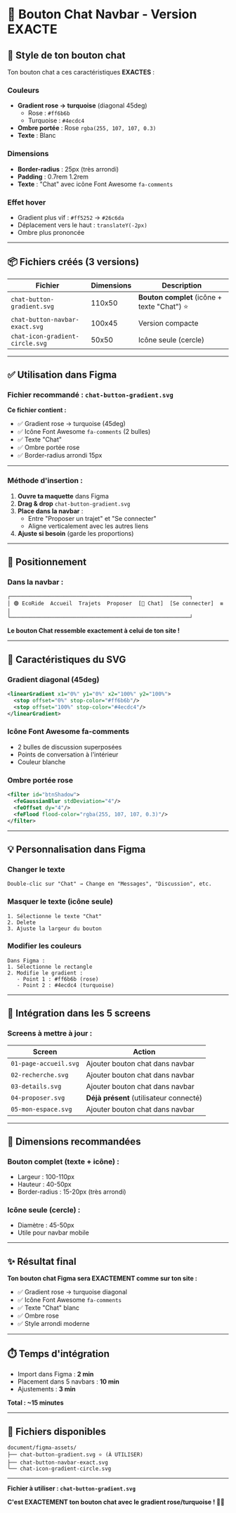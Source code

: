 # 💬 Bouton Chat Navbar - Version EXACTE

## 🎨 Style de ton bouton chat

Ton bouton chat a ces caractéristiques **EXACTES** :

### **Couleurs**
- **Gradient rose → turquoise** (diagonal 45deg)
  - Rose : `#ff6b6b`
  - Turquoise : `#4ecdc4`
- **Ombre portée** : Rose `rgba(255, 107, 107, 0.3)`
- **Texte** : Blanc

### **Dimensions**
- **Border-radius** : 25px (très arrondi)
- **Padding** : 0.7rem 1.2rem
- **Texte** : "Chat" avec icône Font Awesome `fa-comments`

### **Effet hover**
- Gradient plus vif : `#ff5252` → `#26c6da`
- Déplacement vers le haut : `translateY(-2px)`
- Ombre plus prononcée

---

## 📦 Fichiers créés (3 versions)

| Fichier | Dimensions | Description |
|---------|------------|-------------|
| `chat-button-gradient.svg` | 110x50 | **Bouton complet** (icône + texte "Chat") ⭐ |
| `chat-button-navbar-exact.svg` | 100x45 | Version compacte |
| `chat-icon-gradient-circle.svg` | 50x50 | Icône seule (cercle) |

---

## ✅ Utilisation dans Figma

### **Fichier recommandé : `chat-button-gradient.svg`**

**Ce fichier contient :**
- ✅ Gradient rose → turquoise (45deg)
- ✅ Icône Font Awesome `fa-comments` (2 bulles)
- ✅ Texte "Chat"
- ✅ Ombre portée rose
- ✅ Border-radius arrondi 15px

---

### **Méthode d'insertion :**

1. **Ouvre ta maquette** dans Figma
2. **Drag & drop** `chat-button-gradient.svg`
3. **Place dans la navbar** :
   - Entre "Proposer un trajet" et "Se connecter"
   - Aligne verticalement avec les autres liens
4. **Ajuste si besoin** (garde les proportions)

---

## 📍 Positionnement

### **Dans la navbar :**

```
┌─────────────────────────────────────────────────────────┐
│ 🟢 EcoRide  Accueil  Trajets  Proposer  [💬 Chat]  [Se connecter]  ≡ │
└─────────────────────────────────────────────────────────┘
```

**Le bouton Chat ressemble exactement à celui de ton site !**

---

## 🎨 Caractéristiques du SVG

### **Gradient diagonal (45deg)**
```svg
<linearGradient x1="0%" y1="0%" x2="100%" y2="100%">
  <stop offset="0%" stop-color="#ff6b6b"/>
  <stop offset="100%" stop-color="#4ecdc4"/>
</linearGradient>
```

### **Icône Font Awesome fa-comments**
- 2 bulles de discussion superposées
- Points de conversation à l'intérieur
- Couleur blanche

### **Ombre portée rose**
```svg
<filter id="btnShadow">
  <feGaussianBlur stdDeviation="4"/>
  <feOffset dy="4"/>
  <feFlood flood-color="rgba(255, 107, 107, 0.3)"/>
</filter>
```

---

## 💡 Personnalisation dans Figma

### **Changer le texte**
```
Double-clic sur "Chat" → Change en "Messages", "Discussion", etc.
```

### **Masquer le texte (icône seule)**
```
1. Sélectionne le texte "Chat"
2. Delete
3. Ajuste la largeur du bouton
```

### **Modifier les couleurs**
```
Dans Figma :
1. Sélectionne le rectangle
2. Modifie le gradient :
   - Point 1 : #ff6b6b (rose)
   - Point 2 : #4ecdc4 (turquoise)
```

---

## 🎯 Intégration dans les 5 screens

### **Screens à mettre à jour :**

| Screen | Action |
|--------|--------|
| `01-page-accueil.svg` | Ajouter bouton chat dans navbar |
| `02-recherche.svg` | Ajouter bouton chat dans navbar |
| `03-details.svg` | Ajouter bouton chat dans navbar |
| `04-proposer.svg` | **Déjà présent** (utilisateur connecté) |
| `05-mon-espace.svg` | Ajouter bouton chat dans navbar |

---

## 📐 Dimensions recommandées

### **Bouton complet (texte + icône) :**
- Largeur : 100-110px
- Hauteur : 40-50px
- Border-radius : 15-20px (très arrondi)

### **Icône seule (cercle) :**
- Diamètre : 45-50px
- Utile pour navbar mobile

---

## ✨ Résultat final

**Ton bouton chat Figma sera EXACTEMENT comme sur ton site :**
- ✅ Gradient rose → turquoise diagonal
- ✅ Icône Font Awesome `fa-comments`
- ✅ Texte "Chat" blanc
- ✅ Ombre rose
- ✅ Style arrondi moderne

---

## ⏱️ Temps d'intégration

- Import dans Figma : **2 min**
- Placement dans 5 navbars : **10 min**
- Ajustements : **3 min**

**Total : ~15 minutes**

---

## 📂 Fichiers disponibles

```
document/figma-assets/
├── chat-button-gradient.svg ⭐ (À UTILISER)
├── chat-button-navbar-exact.svg
└── chat-icon-gradient-circle.svg
```

---

**Fichier à utiliser : `chat-button-gradient.svg`**

**C'est EXACTEMENT ton bouton chat avec le gradient rose/turquoise ! 💬✨**
